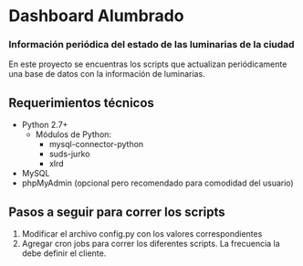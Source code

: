 # Dashboard Alumbrado

### Información periódica del estado de las luminarias de la ciudad

En este proyecto se encuentras los scripts que actualizan periódicamente una base de datos con la información de luminarias.

## Requerimientos técnicos

* Python 2.7+
  * Módulos de Python:
  	* mysql-connector-python
  	* suds-jurko
  	* xlrd
* MySQL
* phpMyAdmin (opcional pero recomendado para comodidad del usuario)

## Pasos a seguir para correr los scripts

1. Modificar el archivo config.py con los valores correspondientes
2. Agregar cron jobs para correr los diferentes scripts. La frecuencia la debe definir el cliente.